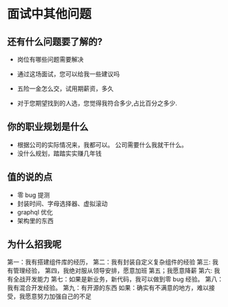 # 面试中其他问题

## 还有什么问题要了解的?

- 岗位有哪些问题需要解决

- 通过这场面试，您可以给我一些建议吗

- 五险一金怎么交，试用期薪资，多久

- 对于您期望找到的人选，您觉得我符合多少,占比百分之多少.

## 你的职业规划是什么

- 根据公司的实际情况来，我都可以。 公司需要什么我就干什么。
- 没什么规划，踏踏实实赚几年钱

## 值的说的点

- 零 bug 提测
- 封装时间、字母选择器、虚拟滚动
- graphql 优化
- 架构里的东西

## 为什么招我呢

第一：我有搭建组件库的经历，
第二：我有封装自定义复杂组件的经验
第三: 我有管理经验，
第四，我绝对服从领导安排，愿意加班
第五；我愿意降薪
第六: 我有全战开发能力
第七：如果是新业务，新代码，我可以做到零 bug 经验。
第八：我有混合开发经验。
第九：有开源的东西
如果：确实有不满意的地方，难以接受，我愿意努力加强自己的不足
